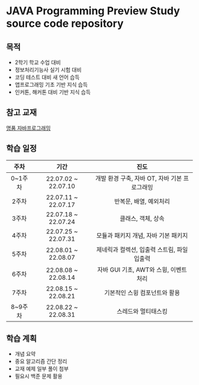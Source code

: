 # JAVA Programming Preview Study source code repository
## 목적
- 2학기 학교 수업 대비
- 정보처리기능사 실기 시험 대비
- 코딩 테스트 대비 새 언어 습득
- 앱프로그래밍 기초 기반 지식 습득
- 인커톤, 해커톤 대비 기반 지식 습득
## 참고 교재
[명품 자바프로그래밍](https://www.booksr.co.kr/html/book/book.asp?seq=697068)
## 학습 일정
|주차|기간|진도|
|:---:|:---:|:---:|
0~1주차|22.07.02 ~ 22.07.10|개발 환경 구축, 자바 OT, 자바 기본 프로그래밍|
2주차|22.07.11 ~ 22.07.17|반복문, 배열, 예외처리|
3주차|22.07.18 ~ 22.07.24|클래스, 객체, 상속|
4주차|22.07.25 ~ 22.07.31|모듈과 패키지 개념, 자바 기본 패키지|
5주차|22.08.01 ~ 22.08.07|제네릭과 컬렉션, 입출력 스트림, 파일 입출력|
6주차|22.08.08 ~ 22.08.14|자바 GUI 기초, AWT와 스윙, 이벤트 처리|
7주차|22.08.15 ~ 22.08.21|기본적인 스윙 컴포넌트와 활용|
8~9주차|22.08.22 ~ 22.08.31|스레드와 멀티태스킹|
## 학습 계획
- 개념 요약
- 중요 알고리즘 간단 정리
- 교재 예제 일부 풀이 첨부
- 필요시 백준 문제 활용
